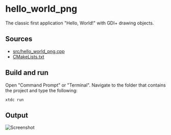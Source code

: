 # hello_world_png

The classic first application "Hello, World!" with GDI+ drawing objects.

## Sources

* [src/hello_world_png.cpp](src/hello_world_png.cpp)
* [CMakeLists.txt](CMakeLists.txt)

## Build and run

Open "Command Prompt" or "Terminal". Navigate to the folder that contains the project and type the following:

```shell
xtdc run
```

## Output

![Screenshot](../../../../docs/pictures/examples/hello_world_png.png)
